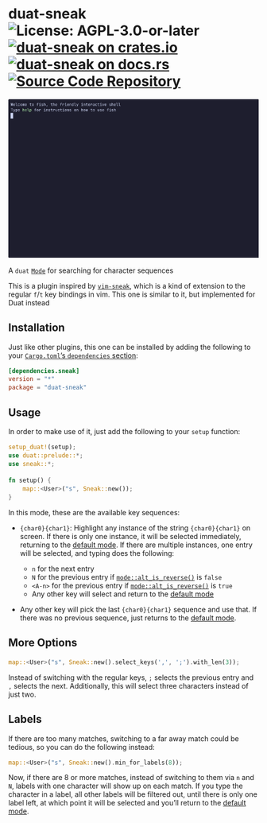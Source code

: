 # duat-sneak ![License: AGPL-3.0-or-later](https://img.shields.io/badge/license-AGPL--3.0--or--later-blue) [![duat-sneak on crates.io](https://img.shields.io/crates/v/duat-sneak)](https://crates.io/crates/duat-sneak) [![duat-sneak on docs.rs](https://docs.rs/duat-sneak/badge.svg)](https://docs.rs/duat-sneak) [![Source Code Repository](https://img.shields.io/badge/Code-On%20GitHub-blue?logo=GitHub)](https://github.com/AhoyISki/duat)

![sneak demonstration](./assets/sneak-demonstration.gif)

A `duat` [`Mode`][__link0] for searching for character sequences

This is a plugin inspired by [`vim-sneak`][__link1], which is a kind of
extension to the regular `f`/`t` key bindings in vim. This one is
similar to it, but implemented for Duat instead

## Installation

Just like other plugins, this one can be installed by adding the
following to your [`Cargo.toml`’s `dependencies` section][__link2]:

```toml
[dependencies.sneak]
version = "*"
package = "duat-sneak"
```

## Usage

In order to make use of it, just add the following to your `setup`
function:

```rust
setup_duat!(setup);
use duat::prelude::*;
use sneak::*;

fn setup() {
    map::<User>("s", Sneak::new());
}
```

In this mode, these are the available key sequences:

* `{char0}{char1}`: Highlight any instance of the string
  `{char0}{char1}` on screen. If there is only one instance, it
  will be selected immediately, returning to the [default mode][__link3].
  If there are multiple instances, one entry will be selected, and
  typing does the following:
  
  * `n` for the next entry
  * `N` for the previous entry if [`mode::alt_is_reverse()`][__link4] is
    `false`
  * `<A-n>` for the previous entry if [`mode::alt_is_reverse()`][__link5]
    is `true`
  * Any other key will select and return to the [default mode][__link6]
* Any other key will pick the last `{char0}{char1}` sequence and
  use that. If there was no previous sequence, just returns to the
  [default mode][__link7].

## More Options

```rust
map::<User>("s", Sneak::new().select_keys(',', ';').with_len(3));
```

Instead of switching with the regular keys, `;` selects the
previous entry and `,` selects the next. Additionally, this will
select three characters instead of just two.

## Labels

If there are too many matches, switching to a far away match could
be tedious, so you can do the following instead:

```rust
map::<User>("s", Sneak::new().min_for_labels(8));
```

Now, if there are 8 or more matches, instead of switching to them
via `n` and `N`, labels with one character will show up on each
match. If you type the character in a label, all other labels will
be filtered out, until there is only one label left, at which
point it will be selected and you’ll return to the [default mode][__link8].


 [__cargo_doc2readme_dependencies_info]: ggGkYW0BYXSEG7OnKS_PkemFG56IpJ_QmFWVGx-ENAHaG7xgG84zvdQl8TPsYXKEG6wzS4SadA4yG2p7GwZcja_EG1t__eaxyVcaG5LUJ4VUfU_NYWSCgmlkdWF0X2NvcmVlMC41LjGCZG1vZGX2
 [__link0]: https://docs.rs/duat_core/0.5.1/duat_core/?search=mode::Mode
 [__link1]: https://github.com/justinmk/vim-sneak
 [__link2]: https://doc.rust-lang.org/cargo/reference/specifying-dependencies.html
 [__link3]: https://docs.rs/mode/latest/mode/?search=reset
 [__link4]: `mode::alt_is_reverse()`
 [__link5]: `mode::alt_is_reverse()`
 [__link6]: https://docs.rs/mode/latest/mode/?search=reset
 [__link7]: https://docs.rs/mode/latest/mode/?search=reset
 [__link8]: https://docs.rs/mode/latest/mode/?search=reset
